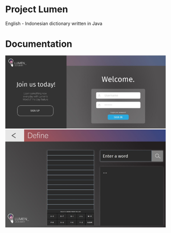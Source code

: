 # Project Lumen
English - Indonesian dictionary written in Java

# Documentation
![Screenshot](Lumen-1.JPG)
![Screenshot](Lumen-2.JPG)
